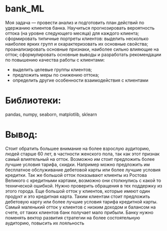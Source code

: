 # bank_ML
Моя задача — провести анализ и подготовить план действий по удержанию клиентов банка. Научиться прогнозировать вероятность оттока (на уровне следующего месяца) для каждого клиента; сформировать типичные портреты клиентов: выделить несколько наиболее ярких групп и охарактеризовать их основные свойства; проанализировать основные признаки, наиболее сильно влияющие на отток; сформулировать основные выводы и разработать рекомендации по повышению качества работы с клиентами:
- выделить целевые группы клиентов; 
- предложить меры по снижению оттока; 
- определить другие особенности взаимодействия с клиентами

# Библиотеки:
pandas, numpy, seaborn, matplotlib, sklearn

# Вывод:
Стоит обратить большее внимание на более взрослую аудиторию, людей старше 60 лет, в частности женского пола, так как этот признак самый влиятельный на отток. Возможно им стоит предложить более лучшие условия тарифа, скидки. Например можно предложить им бесплатное обслуживание дебетовой карты или более лучшие условия кредитки. Так же большой отток показывают клиенты из Ростова Великого с кредитными картами, возможно они столкнулись с какой то технической ошибкой. Нужно проверить обращения в тех поддержку из этого города. Еще большой отток у клиентов, которые имеют один продукт и это кредитная карта. Таким клиентам стоит предложить дебетовую карту или более лучшие условия тарифа кредитной карты. Самый маленький отток у клиентов с низким доходом и балансом на счете, от таких клиентов банк получает мало прибыли. Банку нужно поменять вектор развития стратегии на более состоятельную аудиторию, повысить их лояльность

